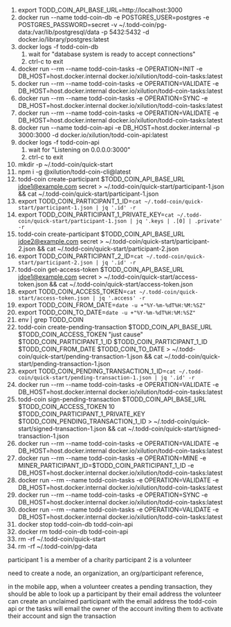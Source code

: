 1. export TODD_COIN_API_BASE_URL=http://localhost:3000
2. docker run --name todd-coin-db -e POSTGRES_USER=postgres -e POSTGRES_PASSWORD=secret -v ~/.todd-coin/pg-data:/var/lib/postgresql/data -p 5432:5432 -d docker.io/library/postgres:latest
3. docker logs -f todd-coin-db
   1. wait for "database system is ready to accept connections"
   2. ctrl-c to exit
4. docker run --rm --name todd-coin-tasks -e OPERATION=INIT -e DB_HOST=host.docker.internal docker.io/xilution/todd-coin-tasks:latest
5. docker run --rm --name todd-coin-tasks -e OPERATION=VALIDATE -e DB_HOST=host.docker.internal docker.io/xilution/todd-coin-tasks:latest
6. docker run --rm --name todd-coin-tasks -e OPERATION=SYNC -e DB_HOST=host.docker.internal docker.io/xilution/todd-coin-tasks:latest
7. docker run --rm --name todd-coin-tasks -e OPERATION=VALIDATE -e DB_HOST=host.docker.internal docker.io/xilution/todd-coin-tasks:latest
8. docker run --name todd-coin-api -e DB_HOST=host.docker.internal -p 3000:3000 -d docker.io/xilution/todd-coin-api:latest
9. docker logs -f todd-coin-api
   1. wait for "Listening on 0.0.0.0:3000"
   2. ctrl-c to exit
10. mkdir -p ~/.todd-coin/quick-start
11. npm i -g @xilution/todd-coin-cli@latest
12. todd-coin create-participant $TODD_COIN_API_BASE_URL jdoe1@example.com secret > ~/.todd-coin/quick-start/participant-1.json && cat ~/.todd-coin/quick-start/participant-1.json
13. export TODD_COIN_PARTICIPANT_1_ID=`cat ~/.todd-coin/quick-start/participant-1.json | jq '.id' -r`
14. export TODD_COIN_PARTICIPANT_1_PRIVATE_KEY=`cat ~/.todd-coin/quick-start/participant-1.json | jq '.keys | .[0] | .private' -r`
15. todd-coin create-participant $TODD_COIN_API_BASE_URL jdoe2@example.com secret > ~/.todd-coin/quick-start/participant-2.json && cat ~/.todd-coin/quick-start/participant-2.json
16. export TODD_COIN_PARTICIPANT_2_ID=`cat ~/.todd-coin/quick-start/participant-2.json | jq '.id' -r`
17. todd-coin get-access-token $TODD_COIN_API_BASE_URL jdoe1@example.com secret > ~/.todd-coin/quick-start/access-token.json && cat ~/.todd-coin/quick-start/access-token.json
18. export TODD_COIN_ACCESS_TOKEN=`cat ~/.todd-coin/quick-start/access-token.json | jq '.access' -r`
19. export TODD_COIN_FROM_DATE=`date -u +"%Y-%m-%dT%H:%M:%SZ"`
20. export TODD_COIN_TO_DATE=`date -u +"%Y-%m-%dT%H:%M:%SZ"`
21. env | grep TODD_COIN
22. todd-coin create-pending-transaction $TODD_COIN_API_BASE_URL $TODD_COIN_ACCESS_TOKEN "just cause" $TODD_COIN_PARTICIPANT_1_ID $TODD_COIN_PARTICIPANT_1_ID $TODD_COIN_FROM_DATE $TODD_COIN_TO_DATE > ~/.todd-coin/quick-start/pending-transaction-1.json && cat ~/.todd-coin/quick-start/pending-transaction-1.json
23. export TODD_COIN_PENDING_TRANSACTION_1_ID=`cat ~/.todd-coin/quick-start/pending-transaction-1.json | jq '.id' -r`
24. docker run --rm --name todd-coin-tasks -e OPERATION=VALIDATE -e DB_HOST=host.docker.internal docker.io/xilution/todd-coin-tasks:latest
25. todd-coin sign-pending-transaction $TODD_COIN_API_BASE_URL $TODD_COIN_ACCESS_TOKEN 10 $TODD_COIN_PARTICIPANT_1_PRIVATE_KEY $TODD_COIN_PENDING_TRANSACTION_1_ID > ~/.todd-coin/quick-start/signed-transaction-1.json && cat ~/.todd-coin/quick-start/signed-transaction-1.json
26. docker run --rm --name todd-coin-tasks -e OPERATION=VALIDATE -e DB_HOST=host.docker.internal docker.io/xilution/todd-coin-tasks:latest
27. docker run --rm --name todd-coin-tasks -e OPERATION=MINE -e MINER_PARTICIPANT_ID=$TODD_COIN_PARTICIPANT_1_ID -e DB_HOST=host.docker.internal docker.io/xilution/todd-coin-tasks:latest
28. docker run --rm --name todd-coin-tasks -e OPERATION=VALIDATE -e DB_HOST=host.docker.internal docker.io/xilution/todd-coin-tasks:latest
29. docker run --rm --name todd-coin-tasks -e OPERATION=SYNC -e DB_HOST=host.docker.internal docker.io/xilution/todd-coin-tasks:latest
30. docker run --rm --name todd-coin-tasks -e OPERATION=VALIDATE -e DB_HOST=host.docker.internal docker.io/xilution/todd-coin-tasks:latest
31. docker stop todd-coin-db todd-coin-api
32. docker rm todd-coin-db todd-coin-api
33. rm -rf ~/.todd-coin/quick-start
34. rm -rf ~/.todd-coin/pg-data

participant 1 is a member of a charity
participant 2 is a volunteer

need to create a node, an organization, an org/participant reference, 

in the mobile app, when a volunteer creates a pending transaction, they should be able to look up a participant by their email address
the volunteer can create an unclaimed participant with the email address
the todd-coin api or the tasks will email the owner of the account inviting them to activate their account and sign the transaction
